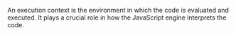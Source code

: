 An execution context is the environment in which the code is evaluated and executed. It plays a crucial role in how the JavaScript engine interprets the code.